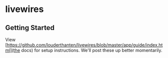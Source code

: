 # livewires

## Getting Started

View [https://github.com/louderthanten/livewires/blob/master/app/guide/index.html](the docs) for setup instructions. We'll post these up better momentarily.